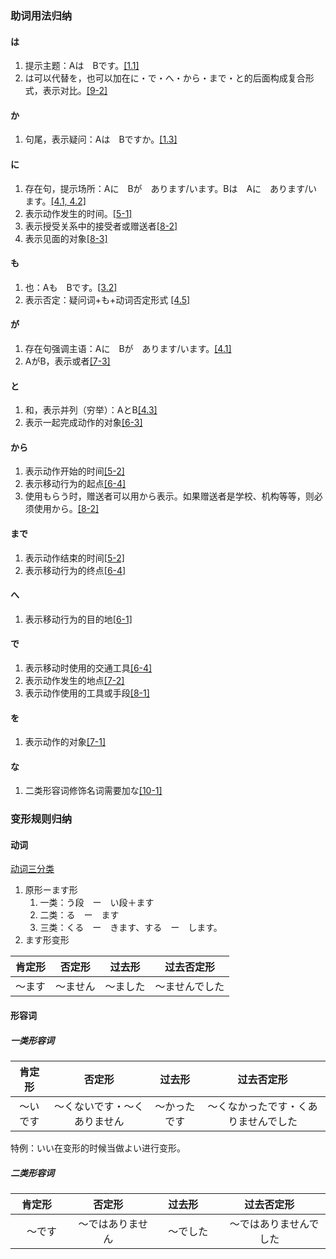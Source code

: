 ### 助词用法归纳

#### は
1. 提示主题：Aは　Bです。[[1.1]](note.md#1-aは-bです)
2. は可以代替を，也可以加在に・で・へ・から・まで・と的后面构成复合形式，表示对比。[[9-2]](note.md#2は表示对比)

#### か
1. 句尾，表示疑问：Aは　Bですか。[[1.3]](note.md#3-aは-bですか)

#### に
1. 存在句，提示场所：Aに　Bが　あります/います。Bは　Aに　あります/います。[[4.1, 4.2]](note.md#1aに-bが-ありますいます)
2. 表示动作发生的时间。[[5-1]](note.md#1n時間に-v)
3. 表示授受关系中的接受者或赠送者[[8-2]](note.md#2あげる・もらう・くれる)
4. 表示见面的对象[[8-3]](note.md#3aに-会います)

#### も
1. 也：Aも　Bです。[[3.2]](note.md#2aも-bです)
2. 表示否定：疑问词+も+动词否定形式 [[4.5]](note.md#5疑问词も动词否定形式)

#### が
1. 存在句强调主语：Aに　Bが　あります/います。[[4.1]](note.md#1aに-bが-ありますいます)
2. AがB，表示或者[[7-3]](note.md#3aがb)

#### と
1. 和，表示并列（穷举）：AとB[[4.3]](note.md#3aとb)
2. 表示一起完成动作的对象[[6-3]](note.md#3a人と-v)

#### から
1. 表示动作开始的时间[[5-2]](note.md#2n1時間から-n2時間まで-v)
2. 表示移动行为的起点[[6-4]](note.md#2n1場所から-n2場所まで-v)
3. 使用もらう时，赠送者可以用から表示。如果赠送者是学校、机构等等，则必须使用から。[[8-2]](note.md#2あげる・もらう・くれる)
   
#### まで
1. 表示动作结束的时间[[5-2]](note.md#2n1時間から-n2時間まで-v)
2. 表示移动行为的终点[[6-4]](note.md#2n1場所から-n2場所まで-v)

#### へ
1. 表示移动行为的目的地[[6-1]](note.md#1n場所へ-v)

#### で
1. 表示移动时使用的交通工具[[6-4]](note.md#4n交通機関で-v)
2. 表示动作发生的地点[[7-2]](note.md#2n場所で-v)
3. 表示动作使用的工具或手段[[8-1]](note.md#1nで-v)

#### を
1. 表示动作的对象[[7-1]](note.md#1nをv)

#### な
1. 二类形容词修饰名词需要加な[[10-1]](note.md#1二类形容词--な--n)

### 变形规则归纳
#### 动词
[动词三分类](note.md#动词三分类)
1. 原形ーます形
   1. 一类：う段　ー　い段＋ます
   2. 二类：る　ー　ます
   3. 三类：くる　ー　きます、する　ー　します。
2. ます形变形

| 肯定形 |  否定形  |  过去形  |   过去否定形   |
| :----: | :------: | :------: | :------------: |
| ～ます | ～ません | ～ました | ～ませんでした |

#### 形容词

##### 一类形容词
| 肯定形 |  否定形  |  过去形  |   过去否定形   |
| :----: | :------: | :------: | :------------: |
| ～いです | ～くないです・～くありません | ～かったです | ～くなかったです・くありませんでした |

特例：いい在变形的时候当做よい进行变形。
##### 二类形容词
| 肯定形 |  否定形  |  过去形  |   过去否定形   |
| :----: | :------: | :------: | :------------: |
|　～です　|　～ではありません　|　～でした　|　～ではありませんでした　| 